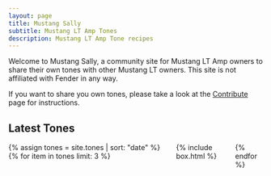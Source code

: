 ```yaml
---
layout: page
title: Mustang Sally
subtitle: Mustang LT Amp Tones
description: Mustang LT Amp Tone recipes
---
```


Welcome to Mustang Sally, a community site for Mustang LT Amp owners to share their own tones with other Mustang LT owners. This site is not affiliated with Fender in any way.

If you want to share you own tones, please take a look at the [Contribute](/mustang-sally/contribute/) page for instructions.

## Latest Tones

<div class="columns is-multiline">
{% assign tones = site.tones | sort: "date" %}
{% for item in tones limit: 3 %}
    <div class="column is-4">
        {% include box.html %}
    </div>
{% endfor %}